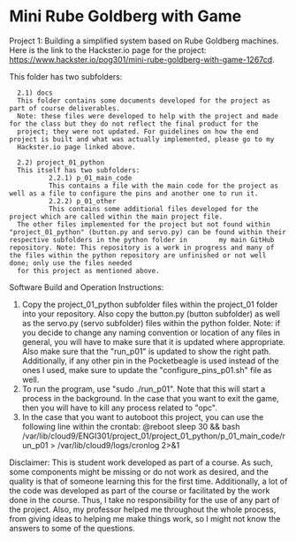 # Mini Rube Goldberg with Game 

Project 1: Building a simplified system based on Rube Goldberg machines. Here is the link to the Hackster.io page for the project: https://www.hackster.io/pog301/mini-rube-goldberg-with-game-1267cd.

This folder has two subfolders:

      2.1) docs
      This folder contains some documents developed for the project as part of course deliverables.  
      Note: these files were developed to help with the project and made for the class but they do not reflect the final product for the         
      project; they were not updated. For guidelines on how the end project is built and what was actually implemented, please go to my     
      Hackster.io page linked above. 
      
      2.2) project_01_python
      This itself has two subfolders:
              2.2.1) p_01_main_code
              This contains a file with the main code for the project as well as a file to configure the pins and another one to run it.
              2.2.2) p_01_other
              This contains some additional files developed for the project which are called within the main project file.        
      The other files implemented for the project but not found within "project_01_python" (button.py and servo.py) can be found within their respective subfolders in the python folder in        my main GitHub repository. Note: This repository is a work in progress and many of the files within the python repository are unfinished or not well done; only use the files needed 
      for this project as mentioned above. 


Software Build and Operation Instructions:

1) Copy the project_01_python subfolder files within the project_01 folder into your repository. Also copy the button.py (button subfolder) as well as the servo.py (servo subfolder) files within the python folder.
   Note: if you decide to change any naming convention or location of any files in general, you will have to make sure that it is updated where appropriate. Also make sure that the "run_p01" is updated to show the right path. Additionally, if any other pin in the Pocketbeagle is used instead of the ones I used, make sure to update the "configure_pins_p01.sh" file as well. 
2) To run the program, use "sudo ./run_p01".
   Note that this will start a process in the background. In the case that you want to exit the game, then you will have to kill any process related to "opc".
3) In the case that you want to autoboot this project, you can use the following line within the crontab:
   @reboot sleep 30 && bash /var/lib/cloud9/ENGI301/project_01/project_01_python/p_01_main_code/run_p01 > /var/lib/cloud9/logs/cronlog 2>&1 
      
Disclaimer: This is student work developed as part of a course. As such, some components might be missing or do not work as desired, and the quality is that of someone learning this for the first time. Additionally, a lot of the code was developed as part of the course or facilitated by the work done in the course. Thus, I take no responsibility for the use of any part of the project. Also, my professor helped me throughout the whole process, from giving ideas to helping me make things work, so I might not know the answers to some of the questions.

